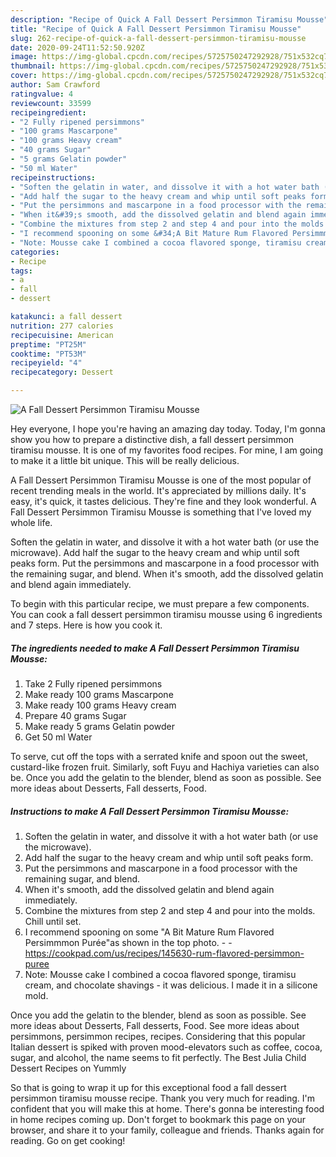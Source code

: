 ```yaml
---
description: "Recipe of Quick A Fall Dessert Persimmon Tiramisu Mousse"
title: "Recipe of Quick A Fall Dessert Persimmon Tiramisu Mousse"
slug: 262-recipe-of-quick-a-fall-dessert-persimmon-tiramisu-mousse
date: 2020-09-24T11:52:50.920Z
image: https://img-global.cpcdn.com/recipes/5725750247292928/751x532cq70/a-fall-dessert-persimmon-tiramisu-mousse-recipe-main-photo.jpg
thumbnail: https://img-global.cpcdn.com/recipes/5725750247292928/751x532cq70/a-fall-dessert-persimmon-tiramisu-mousse-recipe-main-photo.jpg
cover: https://img-global.cpcdn.com/recipes/5725750247292928/751x532cq70/a-fall-dessert-persimmon-tiramisu-mousse-recipe-main-photo.jpg
author: Sam Crawford
ratingvalue: 4
reviewcount: 33599
recipeingredient:
- "2 Fully ripened persimmons"
- "100 grams Mascarpone"
- "100 grams Heavy cream"
- "40 grams Sugar"
- "5 grams Gelatin powder"
- "50 ml Water"
recipeinstructions:
- "Soften the gelatin in water, and dissolve it with a hot water bath (or use the microwave)."
- "Add half the sugar to the heavy cream and whip until soft peaks form."
- "Put the persimmons and mascarpone in a food processor with the remaining sugar, and blend."
- "When it&#39;s smooth, add the dissolved gelatin and blend again immediately."
- "Combine the mixtures from step 2 and step 4 and pour into the molds. Chill until set."
- "I recommend spooning on some &#34;A Bit Mature Rum Flavored Persimmmon Purée&#34;as shown in the top photo.  https://cookpad.com/us/recipes/145630-rum-flavored-persimmon-puree"
- "Note: Mousse cake I combined a cocoa flavored sponge, tiramisu cream, and chocolate shavings - it was delicious. I made it in a silicone mold."
categories:
- Recipe
tags:
- a
- fall
- dessert

katakunci: a fall dessert 
nutrition: 277 calories
recipecuisine: American
preptime: "PT25M"
cooktime: "PT53M"
recipeyield: "4"
recipecategory: Dessert

---
```



![A Fall Dessert Persimmon Tiramisu Mousse](https://img-global.cpcdn.com/recipes/5725750247292928/751x532cq70/a-fall-dessert-persimmon-tiramisu-mousse-recipe-main-photo.jpg)

Hey everyone, I hope you're having an amazing day today. Today, I'm gonna show you how to prepare a distinctive dish, a fall dessert persimmon tiramisu mousse. It is one of my favorites food recipes. For mine, I am going to make it a little bit unique. This will be really delicious.

A Fall Dessert Persimmon Tiramisu Mousse is one of the most popular of recent trending meals in the world. It's appreciated by millions daily. It's easy, it's quick, it tastes delicious. They're fine and they look wonderful. A Fall Dessert Persimmon Tiramisu Mousse is something that I've loved my whole life.

Soften the gelatin in water, and dissolve it with a hot water bath (or use the microwave). Add half the sugar to the heavy cream and whip until soft peaks form. Put the persimmons and mascarpone in a food processor with the remaining sugar, and blend. When it&#39;s smooth, add the dissolved gelatin and blend again immediately.


To begin with this particular recipe, we must prepare a few components. You can cook a fall dessert persimmon tiramisu mousse using 6 ingredients and 7 steps. Here is how you cook it.

<!--inarticleads1-->

##### The ingredients needed to make A Fall Dessert Persimmon Tiramisu Mousse:

1. Take 2 Fully ripened persimmons
1. Make ready 100 grams Mascarpone
1. Make ready 100 grams Heavy cream
1. Prepare 40 grams Sugar
1. Make ready 5 grams Gelatin powder
1. Get 50 ml Water


To serve, cut off the tops with a serrated knife and spoon out the sweet, custard-like frozen fruit. Similarly, soft Fuyu and Hachiya varieties can also be. Once you add the gelatin to the blender, blend as soon as possible. See more ideas about Desserts, Fall desserts, Food. 

<!--inarticleads2-->

##### Instructions to make A Fall Dessert Persimmon Tiramisu Mousse:

1. Soften the gelatin in water, and dissolve it with a hot water bath (or use the microwave).
1. Add half the sugar to the heavy cream and whip until soft peaks form.
1. Put the persimmons and mascarpone in a food processor with the remaining sugar, and blend.
1. When it&#39;s smooth, add the dissolved gelatin and blend again immediately.
1. Combine the mixtures from step 2 and step 4 and pour into the molds. Chill until set.
1. I recommend spooning on some &#34;A Bit Mature Rum Flavored Persimmmon Purée&#34;as shown in the top photo. -  - https://cookpad.com/us/recipes/145630-rum-flavored-persimmon-puree
1. Note: Mousse cake I combined a cocoa flavored sponge, tiramisu cream, and chocolate shavings - it was delicious. I made it in a silicone mold.


Once you add the gelatin to the blender, blend as soon as possible. See more ideas about Desserts, Fall desserts, Food. See more ideas about persimmons, persimmon recipes, recipes. Considering that this popular Italian dessert is spiked with proven mood-elevators such as coffee, cocoa, sugar, and alcohol, the name seems to fit perfectly. The Best Julia Child Dessert Recipes on Yummly 

So that is going to wrap it up for this exceptional food a fall dessert persimmon tiramisu mousse recipe. Thank you very much for reading. I'm confident that you will make this at home. There's gonna be interesting food in home recipes coming up. Don't forget to bookmark this page on your browser, and share it to your family, colleague and friends. Thanks again for reading. Go on get cooking!

